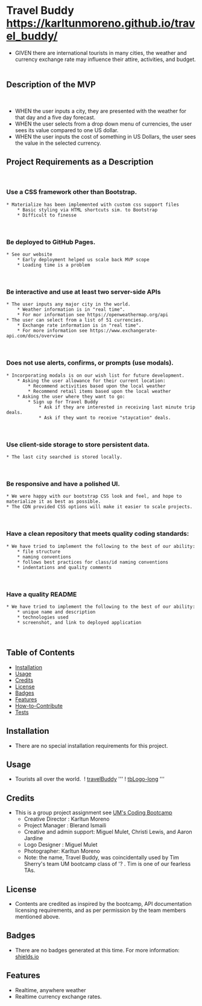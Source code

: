 # Travel Buddy https://karltunmoreno.github.io/travel_buddy/
* GIVEN there are international tourists in many cities, the weather and currency exchange rate may influence their attire, activities, and budget.
​
## Description of the MVP
​
* WHEN the user inputs a city, they are presented with the weather for that day and a five day forecast.
* WHEN the user selects from a drop down menu of currencies, the user sees its value compared to one US dollar.
* WHEN the user inputs the cost of something in US Dollars, the user sees the value in the selected currency.
​
## Project Requirements as a Description
​
### Use a CSS framework other than Bootstrap.
    * Materialize has been implemented with custom css support files
        * Basic styling via HTML shortcuts sim. to Bootstrap
        * Difficult to finesse
​
### Be deployed to GitHub Pages.
    * See our website
        * Early deployment helped us scale back MVP scope
        * Loading time is a problem 
​
### Be interactive and use at least two server-side APIs
    * The user inputs any major city in the world.
        * Weather information is in "real time".
        * For mor information see https://openweathermap.org/api
    * The user can select from a list of 51 currencies.
        * Exchange rate information is in "real time".
        * For more information see https://www.exchangerate-api.com/docs/overview
​
### Does not use alerts, confirms, or prompts (use modals).
    * Incorporating modals is on our wish list for future development.
        * Asking the user allowance for their current location:
            * Recommend activities based upon the local weather
            * Recommend retail items based upon the local weather
        * Asking the user where they want to go:
            * Sign up for Travel Buddy
                * Ask if they are interested in receiving last minute trip deals.
                * Ask if they want to receive "staycation" deals.
​
### Use client-side storage to store persistent data.
    * The last city searched is stored locally.
​
### Be responsive and have a polished UI.
    * We were happy with our bootstrap CSS look and feel, and hope to materialize it as best as possible.
    * The CDN provided CSS options will make it easier to scale projects.
​
### Have a clean repository that meets quality coding standards:
    * We have tried to implement the following to the best of our ability:
        * file structure
        * naming conventions
        * follows best practices for class/id naming conventions
        * indentations and quality comments
​
### Have a quality README
    * We have tried to implement the following to the best of our ability:
        * unique name and description
        * technologies used
        * screenshot, and link to deployed application
​
## Table of Contents
* [Installation](#installation)
* [Usage](#usage)
* [Credits](#credits)
* [License](#license)
* [Badges](#badges)
* [Features](#features)
* [How-to-Contribute](#how-to-contribute)
* [Tests](#tests)
​
## Installation
* There are no special installation requirements for this project.
​
## Usage
* Tourists all over the world.
​
! [travelBuddy](assets/images/screenshot-travelBuddy.png)
'''
! [tbLogo-long](assets/images/tbLogo-long.png)
'''
​
## Credits
* This is a group project assignment see [UM's Coding Bootcamp](https://bootcamp.miami.edu/coding/)
    * Creative Director : Karltun Moreno
    * Project Manager : Blerand Ismaili
    * Creative and admin support: Miguel Mulet, Christi Lewis, and Aaron Jardine
    * Logo Designer : Miguel Mulet
    * Photographer: Karltun Moreno
    * Note: the name, Travel Buddy, was coincidentally used by Tim Sherry's team UM bootcamp class of '? . Tim is one of our fearless TAs.
​
## License
* Contents are credited as inspired by the bootcamp, API documentation licensing requirements, and as per permission by the team members mentioned above. 
​
## Badges
* There are no badges generated at this time. For more information: [shields.io](https://shields.io/)
​
## Features
* Realtime, anywhere weather
* Realtime currency exchange rates.
​
